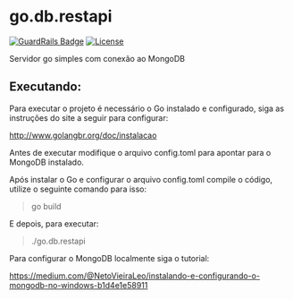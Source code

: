 # go.db.restapi

[![GuardRails Badge](https://badges.guardrails.io/caiocampos/go.db.restapi.svg)](https://www.guardrails.io/)
[![License](https://img.shields.io/github/license/caiocampos/go.db.restapi.svg)](LICENSE)

Servidor go simples com conexão ao MongoDB 

## Executando:

Para executar o projeto é necessário o Go instalado e configurado, siga as instruções do site a seguir para configurar:

http://www.golangbr.org/doc/instalacao

Antes de executar modifique o arquivo config.toml para apontar para o MongoDB instalado.

Após instalar o Go e configurar o arquivo config.toml compile o código, utilize o seguinte comando para isso:

> go build

E depois, para executar:

> ./go.db.restapi

Para configurar o MongoDB localmente siga o tutorial:

https://medium.com/@NetoVieiraLeo/instalando-e-configurando-o-mongodb-no-windows-b1d4e1e58911
